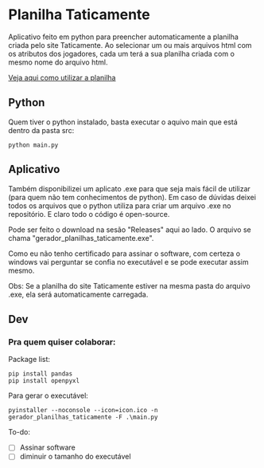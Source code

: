 # Planilha Taticamente
Aplicativo feito em python para preencher automaticamente a planilha criada pelo site Taticamente.
Ao selecionar um ou mais arquivos html com os atributos dos jogadores, cada um terá a sua planilha criada com o mesmo 
nome do arquivo html.

[Veja aqui como utilizar a planilha](https://taticamente.com/atributos-dos-jogadores-no-football-manager/)

## Python
Quem tiver o python instalado, basta executar o aquivo main que está dentro da pasta src:
```commandline
python main.py
```

## Aplicativo
Também disponibilizei um aplicato .exe para que seja mais fácil de utilizar (para quem não tem conhecimentos de python).
Em caso de dúvidas deixei todos os arquivos que o python utiliza para criar um arquivo .exe no repositório.
E claro todo o código é open-source.

Pode ser feito o download na sesão "Releases" aqui ao lado.
O arquivo se chama "gerador_planilhas_taticamente.exe".

Como eu não tenho certificado para assinar o software, com certeza o windows vai perguntar se confia no executável e 
se pode executar assim mesmo.

Obs: Se a planilha do site Taticamente estiver na mesma pasta do arquivo .exe, ela será automaticamente carregada.

## Dev

### Pra quem quiser colaborar:

Package list:
```commandline
pip install pandas
pip install openpyxl
```

Para gerar o executável:
```commandline
pyinstaller --noconsole --icon=icon.ico -n gerador_planilhas_taticamente -F .\main.py
```

To-do:
- [ ] Assinar software
- [ ] diminuir o tamanho do executável
